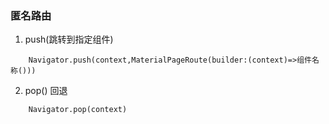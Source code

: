 ### 匿名路由
1. push(跳转到指定组件)
```
    Navigator.push(context,MaterialPageRoute(builder:(context)=>组件名称()))
```
2. pop() 回退
```
    Navigator.pop(context)
```